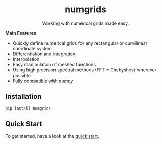 <h1 align="center">numgrids</h1>
<p align="center"> Working with numerical grids made easy.</p>

**Main Features**

- Quickly define numerical grids for any rectangular or curvilinear coordinate system
- Differentiation and integration
- Interpolation
- Easy manipulation of meshed functions
- Using high precision spectral methods (FFT + Chebyshev) wherever possible
- Fully compatible with *numpy*

## Installation

```shell
pip install numgrids
```

## Quick Start

To get started, have a look at the <a href="https://github.com/maroba/numgrids">quick start</a>.